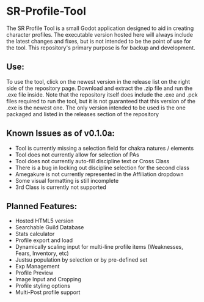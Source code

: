# SR-Profile-Tool
 
The SR Profile Tool is a small Godot application designed to aid in creating character profiles. The executable version hosted here will always include the latest changes and fixes, but is not intended to be the point of use for the tool. This repository's primary purpose is for backup and development.

## Use:
To use the tool, click on the newest version in the release list on the right side of the repository page. Download and extract the .zip file and run the .exe file inside. Note that the repository itself does include the .exe and .pck files required to run the tool, but it is not guaranteed that this version of the .exe is the newest one. The only version intended to be used is the one packaged and listed in the releases section of the repository

## Known Issues as of v0.1.0a:
- Tool is currently missing a selection field for chakra natures / elements
- Tool does not currently allow for selection of PAs
- Tool does not currently auto-fill discipline text or Cross Class
- There is a bug in locking out discipline selection for the second class
- Amegakure is not currently represented in the Affiliation dropdown
- Some visual formatting is still incomplete
- 3rd Class is currently not supported

## Planned Features:
- Hosted HTML5 version
- Searchable Guild Database
- Stats calculator
- Profile export and load
- Dynamically scaling input for multi-line profile items (Weaknesses, Fears, Inventory, etc)
- Justsu population by selection or by pre-defined set
- Exp Management
- Profile Preview
- Image Input and Cropping
- Profile styling options
- Multi-Post profile support
